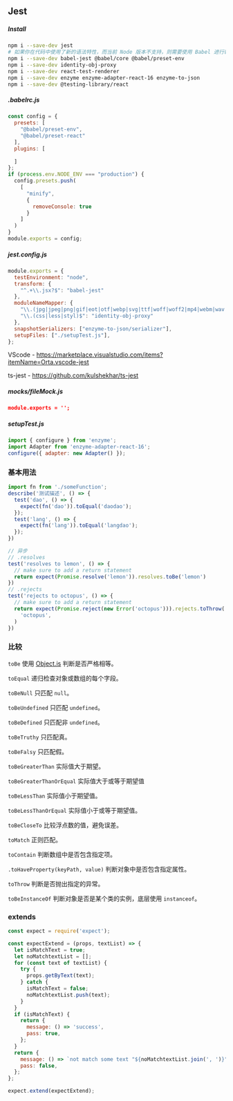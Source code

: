 ## Jest

##### Install

```sh
npm i --save-dev jest
# 如果你在代码中使用了新的语法特性，而当前 Node 版本不支持，则需要使用 Babel 进行转义。 
npm i --save-dev babel-jest @babel/core @babel/preset-env
npm i --save-dev identity-obj-proxy 
npm i --save-dev react-test-renderer
npm i --save-dev enzyme enzyme-adapter-react-16 enzyme-to-json
npm i --save-dev @testing-library/react
```

##### .babelrc.js

```js
const config = {
  presets: [
    "@babel/preset-env",
    "@babel/preset-react"
  ],
  plugins: [
    
  ]
};
if (process.env.NODE_ENV === "production") {
  config.presets.push(
    [
      "minify",
      {
        removeConsole: true
      }
    ]
  )
}
module.exports = config;
```

##### jest.config.js

```js
module.exports = {
  testEnvironment: "node",
  transform: {
    "^.+\\.jsx?$": "babel-jest"
  },
  moduleNameMapper: {
    "\\.(jpg|jpeg|png|gif|eot|otf|webp|svg|ttf|woff|woff2|mp4|webm|wav|mp3|m4a|aac|oga)$": "./mocks/fileMock.js",
    "\\.(css|less|styl)$": "identity-obj-proxy"
  },
  snapshotSerializers: ["enzyme-to-json/serializer"],
  setupFiles: ["./setupTest.js"],
};
```

VScode - https://marketplace.visualstudio.com/items?itemName=Orta.vscode-jest

ts-jest - https://github.com/kulshekhar/ts-jest

##### mocks/fileMock.js

```json
module.exports = '';
```

##### setupTest.js

```js
import { configure } from 'enzyme';
import Adapter from 'enzyme-adapter-react-16';
configure({ adapter: new Adapter() });
```



### 基本用法

```js
import fn from './someFunction';
describe('测试描述', () => {
  test('dao', () => {
    expect(fn('dao')).toEqual('daodao');
  });
  test('lang', () => {
    expect(fn('lang')).toEqual('langdao');
  });
})

// 异步
// .resolves
test('resolves to lemon', () => {
  // make sure to add a return statement
  return expect(Promise.resolve('lemon')).resolves.toBe('lemon')
})
// .rejects
test('rejects to octopus', () => {
  // make sure to add a return statement
  return expect(Promise.reject(new Error('octopus'))).rejects.toThrow(
    'octopus',
  )
})
```



### 比较

`toBe` 使用 [Object.is](https://developer.mozilla.org/zh-CN/docs/Web/JavaScript/Reference/Global_Objects/Object/is) 判断是否严格相等。

`toEqual` 递归检查对象或数组的每个字段。

`toBeNull` 只匹配 `null`。

`toBeUndefined` 只匹配 `undefined`。

`toBeDefined` 只匹配非 `undefined`。

`toBeTruthy` 只匹配真。

`toBeFalsy` 只匹配假。

`toBeGreaterThan` 实际值大于期望。

`toBeGreaterThanOrEqual` 实际值大于或等于期望值

`toBeLessThan` 实际值小于期望值。

`toBeLessThanOrEqual` 实际值小于或等于期望值。

`toBeCloseTo` 比较浮点数的值，避免误差。

`toMatch` 正则匹配。

`toContain` 判断数组中是否包含指定项。

`.toHaveProperty(keyPath, value)` 判断对象中是否包含指定属性。

`toThrow` 判断是否抛出指定的异常。

`toBeInstanceOf` 判断对象是否是某个类的实例，底层使用 `instanceof`。

### extends

```js
const expect = require('expect');

const expectExtend = (props, textList) => {
  let isMatchText = true;
  let noMatchtextList = [];
  for (const text of textList) {
    try {
      props.getByText(text);
    } catch {
      isMatchText = false;
      noMatchtextList.push(text);
    }
  }
  if (isMatchText) {
    return {
      message: () => 'success',
      pass: true,
    };
  }
  return {
    message: () => `not match some text "${noMatchtextList.join(', ')}"`,
    pass: false,
  };
};

expect.extend(expectExtend);
```
